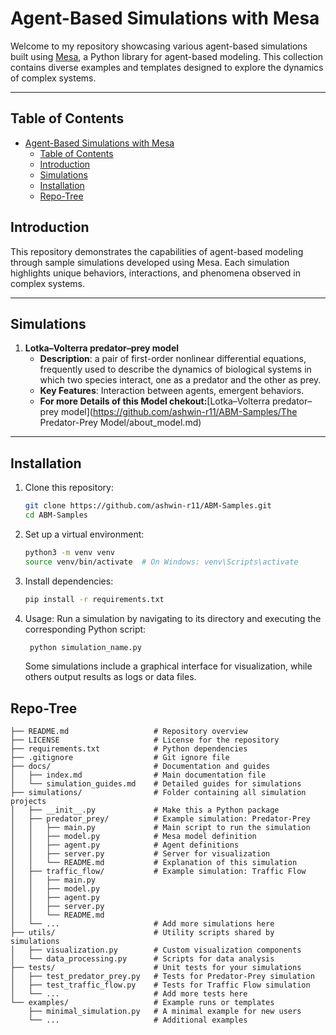 # Agent-Based Simulations with Mesa

Welcome to my repository showcasing various agent-based simulations built using [Mesa](https://mesa.readthedocs.io/), a Python library for agent-based modeling. This collection contains diverse examples and templates designed to explore the dynamics of complex systems.

---

## Table of Contents

- [Agent-Based Simulations with Mesa](#agent-based-simulations-with-mesa)
  - [Table of Contents](#table-of-contents)
  - [Introduction](#introduction)
  - [Simulations](#simulations)
  - [Installation](#installation)
  - [Repo-Tree](#repo-tree)
## Introduction

This repository demonstrates the capabilities of agent-based modeling through sample simulations developed using Mesa. Each simulation highlights unique behaviors, interactions, and phenomena observed in complex systems.

---

## Simulations

1. **Lotka–Volterra predator–prey model**
   - **Description**: a pair of first-order nonlinear differential equations, frequently used to describe the dynamics of biological systems in which two species interact, one as a predator and the other as prey.
   - **Key Features**: Interaction between agents, emergent behaviors.
   - **For more Details of this Model chekout:**[Lotka–Volterra predator–prey model](https://github.com/ashwin-r11/ABM-Samples/The Predator-Prey Model/about_model.md)



---

## Installation

1. Clone this repository:
   ```bash
   git clone https://github.com/ashwin-r11/ABM-Samples.git
   cd ABM-Samples
   ```
2. Set up a virtual environment:
   ```bash
   python3 -m venv venv
   source venv/bin/activate  # On Windows: venv\Scripts\activate
   ```
3. Install dependencies:
   ```bash
   pip install -r requirements.txt
   ```
4. Usage:
   Run a simulation by navigating to its directory and executing the corresponding Python script:
   ```bash
    python simulation_name.py
   ```
    Some simulations include a graphical interface for visualization, while others output results as logs or data files.
## Repo-Tree
```agent-based-simulations/
├── README.md                   # Repository overview
├── LICENSE                     # License for the repository
├── requirements.txt            # Python dependencies
├── .gitignore                  # Git ignore file
├── docs/                       # Documentation and guides
│   ├── index.md                # Main documentation file
│   └── simulation_guides.md    # Detailed guides for simulations
├── simulations/                # Folder containing all simulation projects
│   ├── __init__.py             # Make this a Python package
│   ├── predator_prey/          # Example simulation: Predator-Prey
│   │   ├── main.py             # Main script to run the simulation
│   │   ├── model.py            # Mesa model definition
│   │   ├── agent.py            # Agent definitions
│   │   ├── server.py           # Server for visualization
│   │   └── README.md           # Explanation of this simulation
│   ├── traffic_flow/           # Example simulation: Traffic Flow
│   │   ├── main.py
│   │   ├── model.py
│   │   ├── agent.py
│   │   ├── server.py
│   │   └── README.md
│   └── ...                     # Add more simulations here
├── utils/                      # Utility scripts shared by simulations
│   ├── visualization.py        # Custom visualization components
│   └── data_processing.py      # Scripts for data analysis
├── tests/                      # Unit tests for your simulations
│   ├── test_predator_prey.py   # Tests for Predator-Prey simulation
│   ├── test_traffic_flow.py    # Tests for Traffic Flow simulation
│   └── ...                     # Add more tests here
└── examples/                   # Example runs or templates
    ├── minimal_simulation.py   # A minimal example for new users
    └── ...                     # Additional examples
```
